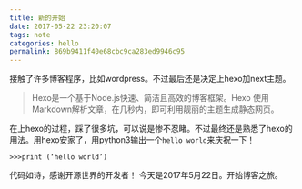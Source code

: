 ```yaml
---
title: 新的开始  
date: 2017-05-22 23:20:07  
tags: note
categories: hello
permalink: 869b9411f40e68cbc9ca283ed9946c95  
---
```

接触了许多博客程序，比如wordpress。不过最后还是决定上hexo加next主题。


> Hexo是一个基于Node.js快速、简洁且高效的博客框架。Hexo 使用Markdown解析文章，在几秒内，即可利用靓丽的主题生成静态网页。  

在上hexo的过程，踩了很多坑，可以说是惨不忍睹。不过最终还是熟悉了hexo的用法。用hexo安家了，用python3输出一个`hello world`来庆祝一下！
```
>>>print (‘hello world’)
```
代码如诗，感谢开源世界的开发者！
今天是2017年5月22日。开始博客之旅。
